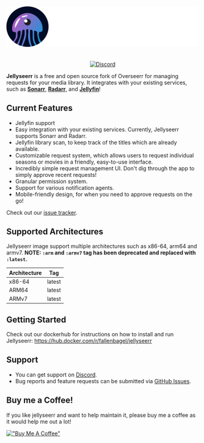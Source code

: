 <p align="center">
<img src="https://raw.githubusercontent.com/Fallenbagel/jellyseerr/stable/public/logo.png" alt="Overseerr" style="margin: 20px 0;">
</p>
<p align="center">
<a href="https://discord.gg/ckbvBtDJgC"><img src="https://img.shields.io/badge/Discord-Chat-lightgrey" alt="Discord"></a>
</p>

**Jellyseerr** is a free and open source fork of Overseerr for managing requests for your media library. It integrates with your existing services, such as **[Sonarr](https://sonarr.tv/)**, **[Radarr](https://radarr.video/)**, and **[Jellyfin](https://jellyfin.org/)**!

## Current Features

- Jellyfin support
- Easy integration with your existing services. Currently, Jellyseerr supports Sonarr and Radarr.
- Jellyfin library scan, to keep track of the titles which are already available.
- Customizable request system, which allows users to request individual seasons or movies in a friendly, easy-to-use interface.
- Incredibly simple request management UI. Don't dig through the app to simply approve recent requests!
- Granular permission system.
- Support for various notification agents.
- Mobile-friendly design, for when you need to approve requests on the go!

Check out our [issue tracker](https://github.com/Fallenbagel/jellyseerr/issues).

## Supported Architectures

Jellyseerr image support multiple architectures such as x86-64, arm64 and armv7.
**NOTE: `:arm` and `:armv7` tag has been deprecated and replaced with `:latest`.**

| **Architecture** | **Tag** |
| ---------------- | ------- |
| x86-64           | latest  |
| ARM64            | latest  |
| ARMv7            | latest   |

## Getting Started

Check out our dockerhub for instructions on how to install and run Jellyseerr:
https://hub.docker.com/r/fallenbagel/jellyseerr

## Support

- You can get support on [Discord](https://discord.gg/ckbvBtDJgC).
- Bug reports and feature requests can be submitted via [GitHub Issues](https://github.com/sct/overseerr/issues).

<!-- markdownlint-restore -->
<!-- prettier-ignore-end -->

## Buy me a Coffee!

If you like jellyseerr and want to help maintain it, please buy me a coffee as it would help me out a lot!

[!["Buy Me A Coffee"](https://www.buymeacoffee.com/assets/img/custom_images/orange_img.png)](https://www.buymeacoffee.com/fallen.bagel)
